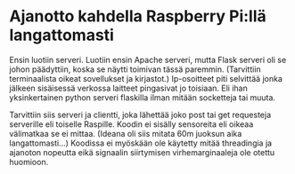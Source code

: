 # Ajanotto kahdella Raspberry Pi:llä langattomasti

Ensin luotiin serveri. Luotiin ensin Apache serveri, mutta Flask serveri oli se johon päädyttiin, koska se näytti toimivan tässä paremmin. (Tarvittiin terminaalista oikeat sovellukset ja kirjastot.) Ip-osoitteet piti selvittää jonka jälkeen sisäisessä verkossa laitteet pingasivat jo toisiaan. Eli ihan yksinkertainen python serveri flaskilla ilman mitään socketteja tai muuta.

Tarvittiin siis serveri ja clientti, joka lähettää joko post tai get requesteja serverille eli toiselle Raspille.
Koodin ei sisälly sensoreita eli oikeaa välimatkaa se ei mittaa. (Ideana oli siis mitata 60m juoksun aika langattomasti...)
Koodissa ei myöskään ole käytetty mitää threadingia ja ajanoton nopeutta eikä signaalin siirtymisen virhemarginaaleja ole otettu huomioon.



